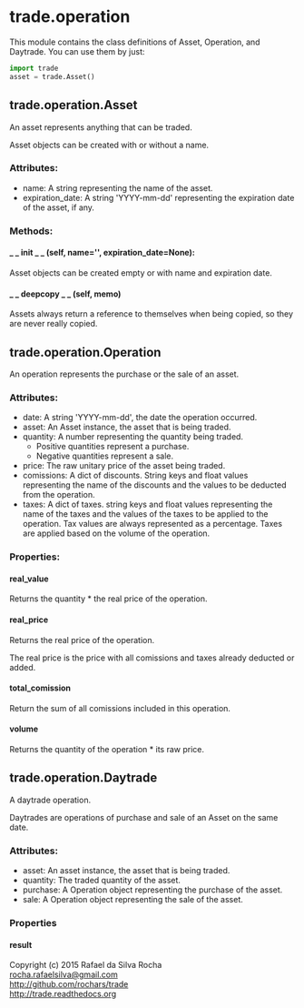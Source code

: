 # trade.operation

This module contains the class definitions of Asset, Operation,
and Daytrade. You can use them by just:

```python
import trade
asset = trade.Asset()
```


## trade.operation.Asset
An asset represents anything that can be traded.

Asset objects can be created with or without a name.

### Attributes:
+ name: A string representing the name of the asset.
+ expiration_date: A string 'YYYY-mm-dd' representing the expiration date of the asset, if any.

### Methods:

#### _ _ init _ _ (self, name='', expiration_date=None):
Asset objects can be created empty or with name and expiration date.

#### _ _ deepcopy _ _ (self, memo)
Assets always return a reference to themselves when being copied, so they
are never really copied.


## trade.operation.Operation
An operation represents the purchase or the sale of an asset.

### Attributes:  
+ date: A string 'YYYY-mm-dd', the date the operation occurred.
+ asset: An Asset instance, the asset that is being traded.
+ quantity: A number representing the quantity being traded.
    - Positive quantities represent a purchase.
    - Negative quantities represent a sale.
+ price: The raw unitary price of the asset being traded.
+ comissions: A dict of discounts. String keys and float values
  representing the name of the discounts and the values
  to be deducted from the operation.
+ taxes: A dict of taxes. string keys and float values
  representing the name of the taxes and the values of the
  taxes to be applied to the operation. Tax values are always
  represented as a percentage. Taxes are applied based on the
  volume of the operation.

### Properties:

#### real_value
Returns the quantity * the real price of the operation.

#### real_price
Returns the real price of the operation.

The real price is the price with all comissions and taxes
already deducted or added.

#### total_comission
Return the sum of all comissions included in this operation.

#### volume
Returns the quantity of the operation * its raw price.


## trade.operation.Daytrade
A daytrade operation.

Daytrades are operations of purchase and sale of an Asset on
the same date.

### Attributes:
+ asset: An asset instance, the asset that is being traded.
+ quantity: The traded quantity of the asset.
+ purchase: A Operation object representing the purchase of the asset.
+ sale: A Operation object representing the sale of the asset.

### Properties

#### result


Copyright (c) 2015 Rafael da Silva Rocha  
rocha.rafaelsilva@gmail.com  
http://github.com/rochars/trade  
http://trade.readthedocs.org  
